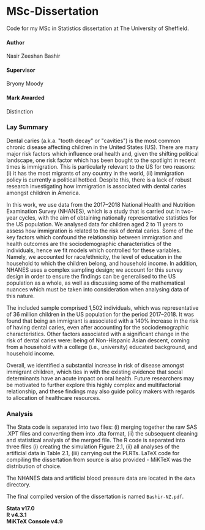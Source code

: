 # MSc-Dissertation
Code for my MSc in Statistics dissertation at The University of Sheffield.

#### Author
Nasir Zeeshan Bashir

#### Supervisor
Bryony Moody                                       

#### Mark Awarded
Distinction

### Lay Summary

Dental caries (a.k.a. "tooth decay" or "cavities") is the most common chronic disease affecting children in the United States (US). There are many major risk factors which influence oral health and, given the shifting political landscape, one risk factor which has been bought to the spotlight in recent times is immigration. This is particularly relevant to the US for two reasons: (i) it has the most migrants of any country in the world, (ii) immigration policy is currently a political hotbed. Despite this, there is a lack of robust research investigating how immigration is associated with dental caries amongst children in America.

In this work, we use data from the 2017–2018 National Health and Nutrition Examination Survey (NHANES), which is a study that is carried out in two-year cycles, with the aim of obtaining nationally representative statistics for the US population. We analysed data for children aged 2 to 11 years to assess how immigration is related to the risk of dental caries. Some of the key factors which confound the relationship between immigration and health outcomes are the sociodemographic characteristics of the individuals, hence we fit models which controlled for these variables. Namely, we accounted for race/ethnicity, the level of education in the household to which the children belong, and household income. In addition, NHANES uses a complex sampling design; we account for this survey design in order to ensure the findings can be generalised to the US population as a whole, as well as discussing some of the mathematical nuances which must be taken into consideration when analysing data of this nature.

The included sample comprised 1,502 individuals, which was representative of 36 million children in the US population for the period 2017–2018. It was found that being an immigrant is associated with a 140% increase in the risk of having dental caries, even after accounting for the sociodemographic characteristics. Other factors associated with a significant change in the risk of dental caries were: being of Non-Hispanic Asian descent, coming from a household with a college (i.e., university) educated background, and household income.

Overall, we identified a substantial increase in risk of disease amongst immigrant children, which ties in with the existing evidence that social determinants have an acute impact on oral health. Future researchers may be motivated to further explore this highly complex and multifactorial relationship, and these findings may also guide policy makers with regards to allocation of healthcare resources.

### Analysis

The Stata code is separated into two files: (i) merging together the raw SAS .XPT files and converting them into .dta format, (ii) the subsequent cleaning and statistical analysis of the merged file. The R code is separated into three files (i) creating the simulation Figure 2.1, (ii) all analyses of the artificial data in Table 2.1, (iii) carrying out the PLRTs. LaTeX code for compiling the dissertation from source is also provided - MiKTeX was the distribution of choice.

The NHANES data and artificial blood pressure data are located in the `data` directory.

The final compiled version of the dissertation is named `Bashir-NZ.pdf`.

**Stata v17.0**\
**R v4.3.1**\
**MiKTeX Console v4.9**
